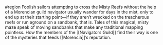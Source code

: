 #region 
Foolish sailors attempting to cross the Misty Reefs without the help of a Morencian guild navigator usually wander for days in the mist, only to end up at their starting point—if they aren’t wrecked on the treacherous reefs or run aground on a sandbank, that is. Tales of this magical, misty maze speak of moving sandbanks that make any traditional mapping pointless. How the members of the [[Navigators Guild]] find their way is one of the mysteries that feeds [[Morencia]]’s reputation.